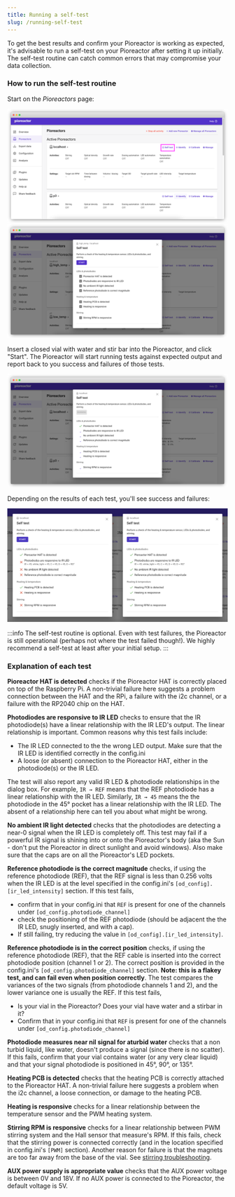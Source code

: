 ```yaml
---
title: Running a self-test
slug: /running-self-test
---
```


To get the best results and confirm your Pioreactor is working as expected, it's advisable to run a self-test on your Pioreactor after setting it up initially. The self-test routine can catch common errors that may compromise your data collection.

### How to run the self-test routine


Start on the _Pioreactors_ page: 

![](/img/user-guide/pioreactors_page_self_test.png)
![](/img/user-guide/self_test_pre.png)


Insert a closed vial with water and stir bar into the Pioreactor, and click "Start". The Pioreactor will start running tests against expected output and report back to you success and failures of those tests.


![](/img/user-guide/self_test_running.png)



Depending on the results of each test, you'll see success and failures:


![](/img/user-guide/self_test_results.png)



:::info
The self-test routine is optional. Even with test failures, the Pioreactor is still operational (perhaps not where the test failed though!). We highly recommend a self-test at least after your initial setup. 
:::


### Explanation of each test

**Pioreactor HAT is detected** checks if the Pioreactor HAT is correctly placed on top of the Raspberry Pi. A non-trivial failure here suggests a problem connection between the HAT and the RPi, a failure with the i2c channel, or a failure with the RP2040 chip on the HAT.

**Photodiodes are responsive to IR LED** checks to ensure that the IR photodiode(s) have a linear relationship with the IR LED's output. The linear relationship is important. Common reasons why this test fails include:

- The IR LED connected to the the wrong LED output. Make sure that the IR LED is identified correctly in the config.ini
- A loose (or absent) connection to the Pioreactor HAT, either in the photodiode(s) or the IR LED.

The test will also report any valid IR LED & photodiode relationships in the dialog box. For example, `IR ⇝ REF` means that the REF photodiode has a linear relationship with the IR LED. Similarly, `IR ⇝ 45` means the the photodiode in the 45° pocket has a linear relationship with the IR LED. The absent of a relationship here can tell you about what might be wrong.

**No ambient IR light detected** checks that the photodiodes are detecting a near-0 signal when the IR LED is completely off. This test may fail if a powerful IR signal is shining into or onto the Pioreactor's body (aka the Sun - don't put the Pioreactor in direct sunlight and avoid windows). Also make sure that the caps are on all the Pioreactor's LED pockets.

**Reference photodiode is the correct magnitude** checks, if using the reference photodiode (REF), that the REF signal is less than 0.256 volts when the IR LED is at the level specified in the config.ini's `[od_config].[ir_led_intensity]` section. If this test fails,
 - confirm that in your config.ini that `REF` is present for one of the channels under `[od_config.photodiode_channel]`
 - check the positioning of the REF photodiode (should be adjacent the the IR LED, snugly inserted, and with a cap).
 - If still failing, try reducing the value in `[od_config].[ir_led_intensity]`.


**Reference photodiode is in the correct position** checks, if using the reference photodiode (REF), that the REF cable is inserted into the correct photodiode position (channel 1 or 2). The correct position is provided in the config.ini's `[od_config.photodiode_channel]` section. **Note: this is a flakey test, and can fail even when position correctly**. The test compares the variances of the two signals (from photodiode channels 1 and 2), and the lower variance one is usually the REF.  If this test fails,
 - Is your vial in the Pioreactor? Does your vial have water and a stirbar in it?
 - Confirm that in your config.ini that `REF` is present for one of the channels under `[od_config.photodiode_channel]`

**Photodiode measures near nil signal for aturbid water** checks that a non turbid liquid, like water, doesn't produce a signal (since there is no scatter). If this fails, confirm that your vial contains water (or any very clear liquid) and that your signal photodiode is positioned in 45°, 90°, or 135°.


**Heating PCB is detected** checks that the heating PCB is correctly attached to the Pioreactor HAT. A non-trivial failure here suggests a problem when the i2c channel, a loose connection, or damage to the heating PCB.

**Heating is responsive** checks for a linear relationship between the temperature sensor and the PWM heating system.

**Stirring RPM is responsive** checks for a linear relationship between PWM stirring system and the Hall sensor that measure's RPM. If this fails, check that the stirring power is connected correctly (and in the location specified in config.ini's `[PWM]` section). Another reason for failure is that the magnets are too far away from the base of the vial. See [stirring troubleshooting](/user-guide/troubleshooting-stirring).


**AUX power supply is appropriate value** checks that the AUX power voltage is between 0V and 18V. If no AUX power is connected to the Pioreactor, the default voltage is 5V.





